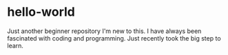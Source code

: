 # hello-world
Just another beginner repository
I'm new to this. 
I have always been fascinated with coding and programming. 
Just recently took the big step to learn. 
